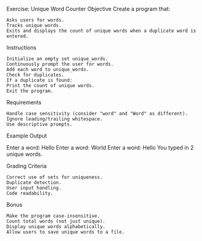 Exercise: Unique Word Counter
Objective
Create a program that:

    Asks users for words.
    Tracks unique words.
    Exits and displays the count of unique words when a duplicate word is entered.

Instructions

    Initialize an empty set unique_words.
    Continuously prompt the user for words.
    Add each word to unique_words.
    Check for duplicates.
    If a duplicate is found:
    Print the count of unique words.
    Exit the program.

Requirements

    Handle case sensitivity (consider "word" and "Word" as different).
    Ignore leading/trailing whitespace.
    Use descriptive prompts.

Example Output

Enter a word: Hello
Enter a word: World
Enter a word: Hello
You typed in 2 unique words.

Grading Criteria

    Correct use of sets for uniqueness.
    Duplicate detection.
    User input handling.
    Code readability.

Bonus

    Make the program case-insensitive.
    Count total words (not just unique).
    Display unique words alphabetically.
    Allow users to save unique words to a file.